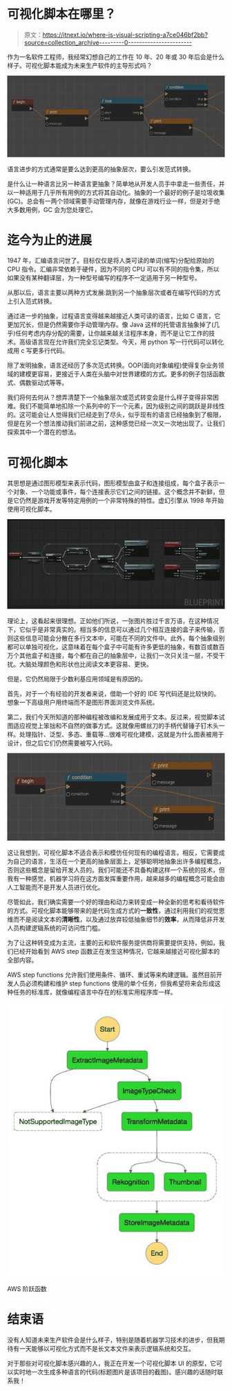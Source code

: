 # 可视化脚本在哪里？

> 原文：<https://itnext.io/where-is-visual-scripting-a7ce046bf2bb?source=collection_archive---------0----------------------->

作为一名软件工程师，我经常幻想自己的工作在 10 年、20 年或 30 年后会是什么样子。可视化脚本能成为未来生产软件的主导形式吗？

![](img/fc8894ee0cd4d18d31e893d8e715580f.png)

语言进步的方式通常是要么达到更高的抽象层次，要么引发范式转换。

是什么让一种语言比另一种语言更抽象？简单地从开发人员手中拿走一些责任，并以一种适用于几乎所有用例的方式将其自动化。抽象的一个最好的例子是垃圾收集(GC)。总会有一两个领域需要手动管理内存，就像在游戏行业一样，但是对于绝大多数用例，GC 会为您处理它。

# 迄今为止的进展

1947 年，汇编语言问世了。目标仅仅是将人类可读的单词(缩写)分配给原始的 CPU 指令。汇编非常依赖于硬件，因为不同的 CPU 可以有不同的指令集，所以如果没有某种翻译层，为一种型号编写的程序不一定适用于另一种型号。

从那以后，语言主要以两种方式发展:跳到另一个抽象层次或者在编写代码的方式上引入范式转换。

通过进一步的抽象，过程语言变得越来越接近人类可读的语言，比如 C 语言，它更加冗长，但是仍然需要你手动管理内存。像 Java 这样的托管语言抽象掉了(几乎)任何考虑内存分配的需要，让你越来越关注程序本身，而不是让它工作的技术。高级语言现在允许我们完全忘记类型。今天，用 python 写一行代码可以转化成用 c 写更多行代码。

除了发明抽象，语言还经历了多次范式转换。OOP(面向对象编程)使得复杂业务领域的建模更容易，更接近于人类在头脑中对世界建模的方式。更多的例子包括函数式、偶数驱动式等等。

我们将何去何从？想弄清楚下一个抽象层次或范式转变会是什么样子变得非常困难。我们不能简单地扣除一个系列中的下一个元素，因为级别之间的跳跃是非线性的。这可能会让人觉得我们已经走到了尽头，似乎现有的语言已经抽象到了极限，但是在另一个想法推动我们前进之前，这种感觉已经一次又一次地出现了。让我们探索其中一个潜在的想法。

# 可视化脚本

其思想是通过图形模型来表示代码，图形模型由盒子和连接组成，每个盒子表示一个对象、一个功能或事件，每个连接表示它们之间的链接。这个概念并不新鲜，但是它仍然是游戏开发等特定用例的一个非常特殊的特性。虚幻引擎从 1998 年开始使用可视化脚本。

![](img/6a5c76038476548ac4a935ba5e9d2010.png)

理论上，这看起来很理想。正如他们所说，一张图片胜过千言万语，在这种情况下，它似乎是非常真实的。相当多的信息可以通过几个相互连接的盒子来传输，否则这些信息可能会分散在多行文本中，可能在不同的文件中。此外，每个抽象级别都可以单独可视化，这意味着在每个盒子中可能有许多更低的抽象，有数百或数百万个其他盒子和连接，每个都在自己的抽象层中，让我们一次只关注一层，不受干扰。大脑处理颜色和形状也比阅读文本更容易、更快。

但是，它仍然局限于少数利基应用领域是有原因的。

首先，对于一个有经验的开发者来说，借助一个好的 IDE 写代码还是比较快的。想象一下高级用户用终端而不是图形界面浏览文件系统。

第二，我们今天所知道的那种编程被改编和发展成用于文本。反过来，视觉脚本试图适应视觉上笨拙和不自然的做事方式。这就像用螺丝刀的手柄代替锤子钉木头一样。处理指针、泛型、多态、重载等…很难可视化建模，这就是为什么图表被用于设计，但之后它们仍然需要被写入代码。

![](img/a7d611ba8d0d78356228148eba69d755.png)

这让我想到，可视化脚本不适合表示和模仿任何现有的编程语言。相反，它需要成为自己的语言，生活在一个更高的抽象层面上，足够聪明地抽象出许多编程概念，否则这些概念是留给开发人员的。我们可能还不具备构建这样一个系统的技术，但我有一种感觉，机器学习将在这方面发挥重要作用，越来越多的编程概念可能会由人工智能而不是开发人员进行优化。

尽管如此，我们确实需要一个好的理由和动力来转变成一种全新的思考和看待软件的方式。可视化脚本能够带来的是代码生成方式的**一致性**，通过利用我们的视觉思维而不是阅读文本的**清晰性**，以及通过放弃较低抽象细节的**效率**，从而降低非开发人员构建逻辑系统的可访问性门槛。

为了让这种转变成为主流，主要的云和软件服务提供商将需要提供支持，例如，我们已经开始看到 AWS step 函数正在发生这种情况，它越来越接近可视化脚本的全部内容。

AWS step functions 允许我们使用条件、循环、重试等来构建逻辑。虽然目前开发人员必须构建和维护 step functions 使用的单个任务，但我希望将来会形成这种任务的标准库，就像编程语言中存在的标准实用程序库一样。

![](img/170004584741381c122b4fe2a6d75201.png)

AWS 阶跃函数

# 结束语

没有人知道未来生产软件会是什么样子，特别是随着机器学习技术的进步，但我期待有一天能够以可视化方式而不是长文本文件来表示逻辑系统和交互。

对于那些对可视化脚本感兴趣的人，我正在开发一个可视化脚本 UI 的原型，它可以实时地一次生成多种语言的代码(标题图片是该项目的截图)。感兴趣的话随时联系我！